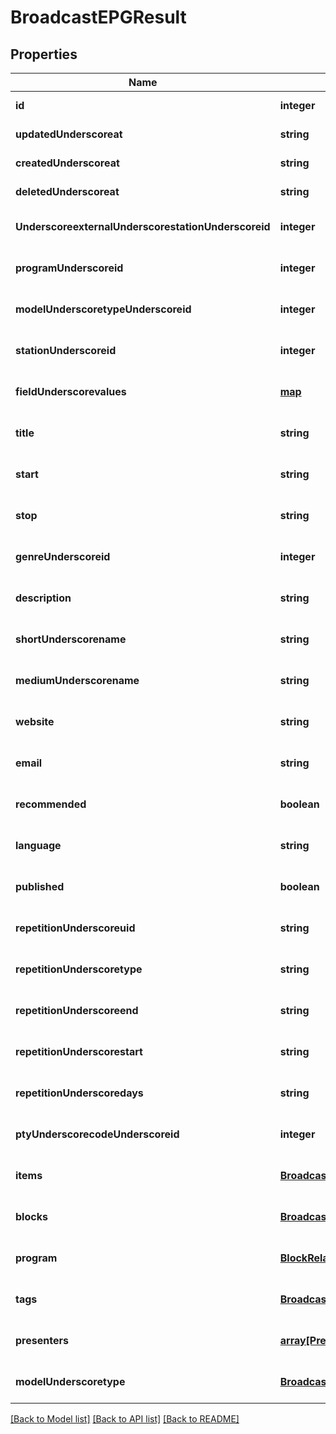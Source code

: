 # BroadcastEPGResult

## Properties
Name | Type | Description | Notes
------------ | ------------- | ------------- | -------------
**id** | **integer** |  | [default to null]
**updatedUnderscoreat** | **string** |  | [default to null]
**createdUnderscoreat** | **string** |  | [default to null]
**deletedUnderscoreat** | **string** |  | [default to null]
**UnderscoreexternalUnderscorestationUnderscoreid** | **integer** |  | [optional] [default to null]
**programUnderscoreid** | **integer** |  | [optional] [default to null]
**modelUnderscoretypeUnderscoreid** | **integer** |  | [optional] [default to null]
**stationUnderscoreid** | **integer** |  | [optional] [default to null]
**fieldUnderscorevalues** | [**map**](.md) |  | [optional] [default to null]
**title** | **string** |  | [optional] [default to null]
**start** | **string** |  | [optional] [default to null]
**stop** | **string** |  | [optional] [default to null]
**genreUnderscoreid** | **integer** |  | [optional] [default to null]
**description** | **string** |  | [optional] [default to null]
**shortUnderscorename** | **string** |  | [optional] [default to null]
**mediumUnderscorename** | **string** |  | [optional] [default to null]
**website** | **string** |  | [optional] [default to null]
**email** | **string** |  | [optional] [default to null]
**recommended** | **boolean** |  | [optional] [default to null]
**language** | **string** |  | [optional] [default to null]
**published** | **boolean** |  | [optional] [default to null]
**repetitionUnderscoreuid** | **string** |  | [optional] [default to null]
**repetitionUnderscoretype** | **string** |  | [optional] [default to null]
**repetitionUnderscoreend** | **string** |  | [optional] [default to null]
**repetitionUnderscorestart** | **string** |  | [optional] [default to null]
**repetitionUnderscoredays** | **string** |  | [optional] [default to null]
**ptyUnderscorecodeUnderscoreid** | **integer** |  | [optional] [default to null]
**items** | [**BroadcastRelationsItems**](BroadcastRelationsItems.md) |  | [optional] [default to null]
**blocks** | [**BroadcastRelationsBlocks**](BroadcastRelationsBlocks.md) |  | [optional] [default to null]
**program** | [**BlockRelationsProgram**](BlockRelationsProgram.md) |  | [optional] [default to null]
**tags** | [**BroadcastRelationsTags**](BroadcastRelationsTags.md) |  | [optional] [default to null]
**presenters** | [**array[PresenterEPGResult]**](PresenterEPGResult.md) |  | [optional] [default to null]
**modelUnderscoretype** | [**BroadcastRelationsModelType**](BroadcastRelationsModelType.md) |  | [optional] [default to null]

[[Back to Model list]](../README.md#documentation-for-models) [[Back to API list]](../README.md#documentation-for-api-endpoints) [[Back to README]](../README.md)


